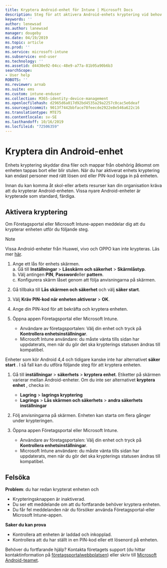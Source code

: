 ```yaml
---
title: Kryptera Android-enhet för Intune | Microsoft Docs
description: Steg för att aktivera Android-enhets kryptering vid behov av Intune
keywords: ''
author: lenewsad
ms.author: lanewsad
manager: dougeby
ms.date: 04/19/2019
ms.topic: article
ms.prod: ''
ms.service: microsoft-intune
ms.subservice: end-user
ms.technology: ''
ms.assetid: d4430e92-04cc-48e9-a77a-81b95a90b6b3
searchScope:
- User help
ROBOTS: ''
ms.reviewer: arnab
ms.suite: ems
ms.custom: intune-enduser
ms.collection: M365-identity-device-management
ms.openlocfilehash: d2965d6a017d92bd4535a29a2257c0cac5e6deaf
ms.sourcegitcommit: 9013f7442bbface78feecde2922e8e546a622c16
ms.translationtype: MTE75
ms.contentlocale: sv-SE
ms.lasthandoff: 10/16/2019
ms.locfileid: "72506359"
---
```

# <a name="encrypting-your-android-device"></a>Kryptera din Android-enhet

Enhets kryptering skyddar dina filer och mappar från obehörig åtkomst om enheten tappas bort eller blir stulen. När du har aktiverat enhets kryptering kan endast personer med rätt lösen ord eller PIN-kod logga in på enheten. 

Innan du kan komma åt skol-eller arbets resurser kan din organisation kräva att du krypterar Android-enheten. Vissa nyare Android-enheter är krypterade som standard, färdiga.  

## <a name="turn-on-encryption"></a>Aktivera kryptering

Om Företagsportal eller Microsoft Intune-appen meddelar dig att du krypterar enheten utför du följande steg. 

> [!Note]
> Vissa Android-enheter från Huawei, vivo och OPPO kan inte krypteras. Läs mer [här](your-device-appears-encrypted-but-cp-says-otherwise-android.md).  

1. Ange ett lås för enhets skärmen.  
    a. Gå till **Inställningar** > **Låsskärm och säkerhet** > **Skärmlåstyp**.  
    b. Välj antingen **PIN**, **Password**eller **pattern**.  
    c. Konfigurera skärm låset genom att följa anvisningarna på skärmen.  

2. Gå tillbaka till **Lås skärmen och säkerhet** och välj **säker start**.
3. Välj **Kräv PIN-kod när enheten aktiverar**  > **OK**.
4. Ange din PIN-kod för att bekräfta och kryptera enheten.
5. Öppna appen Företagsportal eller Microsoft Intune.
    * Användare av företagsportalen: Välj din enhet och tryck på **Kontrollera enhetsinställningar**. 
    * Microsoft Intune användare: du måste vänta tills sidan har uppdaterats, men när du gör det ska krypterings statusen ändras till kompatibel.  

Enheter som kör Android 4,4 och tidigare kanske inte har alternativet **säker start** . I så fall kan du utföra följande steg för att kryptera enheten.

1. Gå till **inställningar**  > **säkerhets**  > **kryptera enhet**. Etiketter på skärmen varierar mellan Android-enheter. Om du inte ser alternativet **kryptera enhet** , checka in:
    * **Lagring**  > **lagrings kryptering**
    * **Lagrings**  > **Lås skärmen och säkerhets**  > **andra säkerhets inställningar** 

2. Följ anvisningarna på skärmen. Enheten kan starta om flera gånger under krypteringen.
3. Öppna appen Företagsportal eller Microsoft Intune.
    * Användare av företagsportalen: Välj din enhet och tryck på **Kontrollera enhetsinställningar**.  
    * Microsoft Intune användare: du måste vänta tills sidan har uppdaterats, men när du gör det ska krypterings statusen ändras till kompatibel.

## <a name="troubleshoot"></a>Felsöka  
**Problem**: du har redan krypterat enheten och

- Krypteringsknappen är inaktiverad.
- Du ser ett meddelande om att du fortfarande behöver kryptera enheten.
- Du får fel meddelanden när du försöker använda Företagsportal-eller Microsoft Intune-appen.

**Saker du kan prova**

- Kontrollera att enheten är laddad och inkopplad.  
- Kontrollera att du har ställt in en PIN-kod eller ett lösenord på enheten.  

Behöver du fortfarande hjälp? Kontakta företagets support (du hittar kontaktinformation på [företagsportalwebbplatsen](https://go.microsoft.com/fwlink/?linkid=2010980)) eller skriv till <a href="mailto:wintunedroidfbk@microsoft.com?subject=I'm having trouble with encryption on my Android device&body=Describe the issue you're experiencing here.">Microsoft Android-teamet</a>.  

